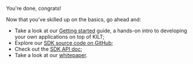 You're done, congrats!   

Now that you've skilled up on the basics, go ahead and:    
* Take a look at our [Getting started](https://github.com/KILTprotocol/sdk-js/blob/develop/docs/getting-started.md) guide, a hands-on intro to developing your own applications on top of KILT; 
* Explore our [SDK source code on GitHub](https://github.com/KILTprotocol/sdk-js);  
* Check out the [SDK API doc](https://kiltprotocol.github.io/sdk-js/api/); 
* Take a look at our [whitepaper](https://kilt.io/wp-content/uploads/2019/05/KILT-Whitepaper-v2019-May-28.pdf).